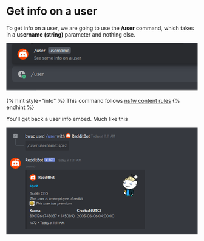 # Get info on a user

To get info on a user, we are going to use the **/user** command, which takes in a **username \(string\)** parameter and nothing else.

![The power of slash commands!](../.gitbook/assets/image%20%282%29.png)

{% hint style="info" %}
This command follows [nsfw content rules](../topics/nsfw.md)
{% endhint %}

You'll get back a user info embed. Much like this

![Overload spez](../.gitbook/assets/image%20%283%29.png)

